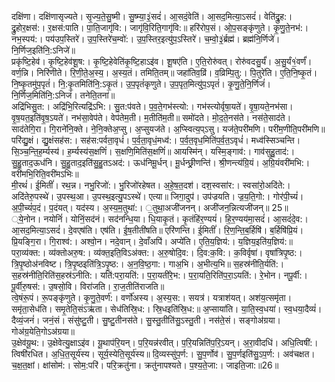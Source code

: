 

  
दक्षि॑णा। दक्षि॑णासृज्यते। सृ॒ज्य॒ते॒सु॒ष्मी। सु॒ष्म्या॒३॒॑सदं॑। आ॒सदं॒वेति॑। आ॒सद॒मित्या॒ऽसदं॑। वेति॑द्रु॒ह:। द्रु॒होर॒क्षस॑:। र॒क्षस॑:पाति। पा॒ति॒जागृ॑वि:। जागृ॑वि॒रिति॒गागृ॑वि:॥ हरि॑रोप॒सं। ओ॒प॒सङ्कृ॑णुते। कृ॒णु॒ते॒नभ॑:। नभ॒स्पय॑:। पय॑उप॒स्तिरे॑। उ॒प॒स्तिरे॑च॒म्वो॑:। उ॒प॒स्तिर॒इत्यु॑प॒ऽस्तिरे॑। च॒म्वो॒३॒॑र्ब्रह्म॑। ब्रह्म॑नि॒र्णिजे॑। नि॒र्णिज॒इति॑नि॒:ऽनिजे॑॥  
प्रकृ॑ष्टि॒हेव॑। कृ॒ष्टि॒हेव॑शू॒ष:। कृ॒ष्टि॒हेवेति॑कृ॒ष्टि॒हाऽइ॑व। शू॒षए॑ति। ए॒ति॒रोरु॑वत्। रोरु॑वदसु॒र्यं॑। अ॒सु॒र्यं१॒॑वर्णं॑। वर्ण॒न्नि। निरि॑णीते। रि॒णी॒ते॒अ॒स्य॒। अ॒स्य॒तं। तमिति॒तम्॥ जहा॑तिव॒व्रिं। व॒व्रिम्पि॒तु:। पि॒तुरे॑ति। ए॒ति॒नि॒ष्कृ॒तं। नि॒ष्कृ॒तमु॑प॒पृतं॑। नि॒:कृ॒तमिति॑नि॒:ऽकृ॒तं। उ॒प॒पृतं॑कृणुते। उ॒प॒पृत॒मित्यु॑प॒ऽपृतं॑। कृ॒णु॒ते॒नि॒र्णिजं॑। नि॒र्णिज॒मिति॑नि॒:ऽनिजं॑। तनेति॒तना॑॥  
अद्रि॑भिसु॒त:। अद्रि॑भि॒रित्यद्रि॑ऽभि:। सु॒त:प॑वते। प॒व॒ते॒गभ॑स्त्यो:। गभ॑स्त्योर्वृषा॒यते॑। वृ॒षा॒यते॒नभ॑सा। वृ॒ष॒यत॒इति॑वृ॒ष॒ऽयते॑। नभ॑सा॒वेप॑ते। वेप॑तेम॒ती। म॒तीति॑म॒ती॥ समो॑दते। मो॒द॒ते॒नस॑ते। नस॑ते॒साद॑ते। साद॑तेगि॒रा। गि॒राने॑नि॒क्ते। ने॒नि॒क्तेअ॒प्सु। अ॒प्सुयज॑ते। अ॒प्स्वित्य॒प्ऽसु। यज॑ते॒परी॑मणि। परी॑म॒णीति॒परी॑मणि॥  
परि॑द्यु॒क्षं। द्यु॒क्षंसह॑स:। सह॑स:पर्वता॒वृधं॑। प॒र्व॒ता॒वृधं॒मध्व॑:। प॒र्व॒त॒वृध॒मिति॑प॒र्व॒त॒ऽवृधं॑। मध्व॑स्सिञ्चन्ति। सि॒ञ्च॒न्ति॒ह॒र्म्यस्य॑। ह॒र्म्यस्य॑स॒क्षणिं॑। स॒क्षणि॒मिति॑स॒क्षणिं॑॥ आयस्मि॑न्। यस्मि॒ङ्गाव॑:। गाव॑सुहु॒ताद॑:। सु॒हु॒ताद॒ऊध॑नि। सु॒हु॒ताद॒इति॑सु॒हु॒तऽअद॑:। ऊध॑निमू॒र्धन्। मू॒र्धन्छ्री॒णन्ति॑। श्री॒णन्त्य॑ग्रि॒यं। अ॒ग्रि॒यंवरी॑मभि:। वरी॑मभि॒रिति॒वरी॑मऽभिः॥  
मी॒रथं॑। ई॒मितीं॑। रथ॒न्न। नभु॒रिजो॑:। भु॒रिजो॑रहेषत। अ॒हे॒ष॒त॒दश॑। दश॒स्वसा॑र:। स्वसा॑रो॒अदि॑ते:। अदि॑तेरु॒पस्थे॑। उ॒पस्थ॒आ। उ॒पस्थ॒इत्यु॒पऽस्थे॑। एत्या॥ जिगा॒दुप॑। उप॑ज्रयति। ज्र॒य॒ति॒गो:। गोर॑पी॒च्यं॑। अ॒पी॒च्यं॑प॒दं। प॒दंयत्। यद॑स्य। अ॒स्य॒म॒तुथा॑:। ॒तुथा॒अजी॑जनन्। अजी॑जन॒न्नित्यजी॑जन्॥ 25॥  
्ये॒नोन। नयोनिं॑। योनिं॒सद॑नं। सद॑नन्धि॒या। धि॒याकृ॒तं। कृ॒तंहि॑र॒ण्ययं॑। हि॒र॒ण्यय॑मा॒सदं॑। आ॒सदं॑दे॒व:। आ॒सद॒मित्या॒ऽसदं॑। दे॒वएष॑ति। एष॑ति। ई॒ष॒तीती॑षति॥ एरि॑णन्ति। ई॒मितीं॑। रि॒ण॒न्ति॒ब॒र्हिषि॑। ब॒र्हिषि॑प्रि॒यं। प्रि॒यङ्गि॒रा। गि॒राश्व॑:। अश्वो॒न। नदे॒वान्। दे॒वाँअपि॑। अप्ये॑ति। ए॒ति॒य॒ज्ञिय॑:। य॒ज्ञिय॒इति॑य॒ज्ञिय॑:॥  
परा॒व्य॑क्त:। व्य॑क्तोअरु॒ष:। व्य॑क्त॒इति॒विऽअ॑क्त:। अ॒रु॒षोदि॒व:। दि॒व:क॒वि:। क॒विर्वृषा॑। वृषा॑त्रिपृ॒ष्ठ:। त्रि॒पृ॒ष्ठोअ॑नविष्ट। त्रि॒पृ॒ष्ठइति॑त्रि॒ऽपृ॒ष्ठ:। अ॒न॒वि॒ष्ठ॒गा:। गाअ॒भि। अ॒भीत्य॒भि॥ स॒हस्र॑नीति॒र्यति॑:। स॒हस्र॑नीति॒रिति॑स॒हस्र॑ऽनीति:। यति॑:परा॒यति॑:। प॒रा॒यती॑रे॒भ:। प॒रा॒यति॒रिति॑प॒रा॒ऽयति॑:। रे॒भोन। नपू॒र्वी:। पू॒र्वीरु॒षस॑:। उ॒षसो॒वि। विरा॑जति। रा॒ज॒तीति॑राजति॥  
त्वे॒षंरू॒पं। रू॒पङ्कृ॑णुते। कृ॒णु॒ते॒वर्ण॑:। वर्णो॑अस्य। अ॒स्य॒स:। सयत्र॑। यत्राश॑यत्। अश॑य॒त्समृ॑ता। समृ॑ता॒सेध॑ति। समृ॒तेति॒संऽऋ॑ता। सेध॑तिस्रि॒ध:। स्रि॒धइति॑स्रि॒ध:॥ अ॒प्साया॑ति। या॒ति॒स्व॒धया॑। स्व॒धया॒दैव्यं॑। दैव्यं॒जनं॑। जनं॒सं। संसु॑ष्टु॒ती। सु॒ष्टु॒तीनस॑ते। सु॒स्तु॒तीति॑सु॒ऽस्तु॒ती। नस॑ते॒सं। सङ्गोअ॑ग्रया। गोअ॑ग्र॒येति॒गोऽअ॑ग्रया॥  
उ॒क्षेव॑यू॒थ:। उ॒क्षेवेत्यु॒क्षाऽइ॑व। यू॒थाप॑रि॒यन्। प॒रि॒यन्न॑रवीत्। प॒रि॒यन्निति॑प॒रि॒ऽयन्। अ॒रा॒वीदधि॑। अधि॒त्विषी॑:। त्विषी॑रधित। अ॒धि॒त॒सूर्य॑स्य। सूर्य॒स्येति॒सूर्य॑स्य॥ दि॒व्यस्सु॑प॒र्ण:। सु॒प॒र्णोव॑। सु॒प॒र्णइति॑सु॒ऽप॒र्ण:। अव॑चक्षत। च॒क्ष॒त॒क्षां। क्षांसोम॑:। सोम॒:परि॑। परि॒क्रतु॑ना। क्रतु॑नापश्यते। प॒श्य॒ते॒जा:। जाइति॒जा:॥26॥  
